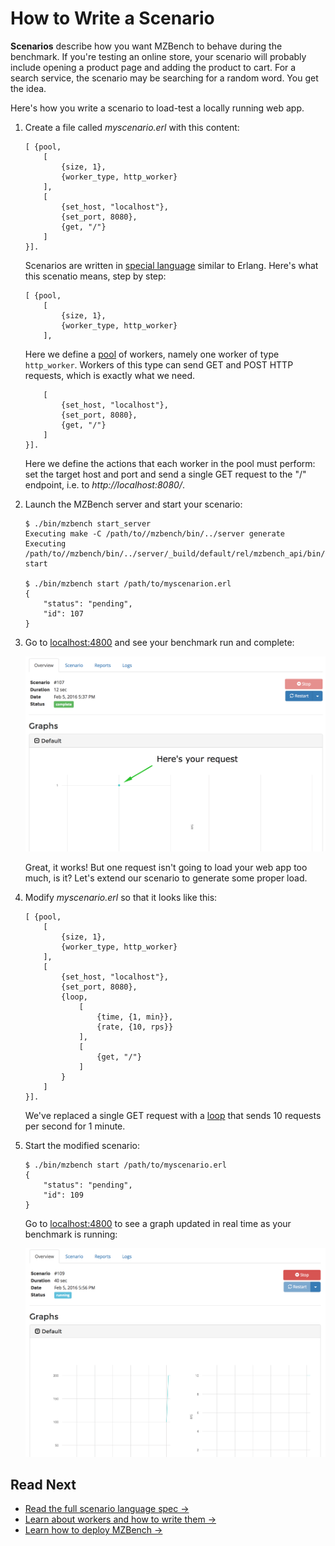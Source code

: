 # How to Write a Scenario

**Scenarios** describe how you want MZBench to behave during the benchmark. If you're testing an online store, your scenario will probably include opening a product page and adding the product to cart. For a search service, the scenario may be searching for a random word. You get the idea.

Here's how you write a scenario to load-test a locally running web app.

1.  Create a file called *myscenario.erl* with this content:

        [ {pool,
            [
                {size, 1},
                {worker_type, http_worker}
            ],
            [
                {set_host, "localhost"},
                {set_port, 8080},
                {get, "/"}
            ]
        }].

    Scenarios are written in [special language](spec.md) similar to Erlang. Here's what this scenatio means, step by step:

        [ {pool,
            [
                {size, 1},
                {worker_type, http_worker}
            ],

    Here we define a [pool](spec.md#pools) of workers, namely one worker of type `http_worker`. Workers of this type can send GET and POST HTTP requests, which is exactly what we need.

            [
                {set_host, "localhost"},
                {set_port, 8080},
                {get, "/"}
            ]
        }].

    Here we define the actions that each worker in the pool must perform: set the target host and port and send a single GET request to the "/" endpoint, i.e. to *http://localhost:8080/*.

2.  Launch the MZBench server and start your scenario:

        $ ./bin/mzbench start_server
        Executing make -C /path/to//mzbench/bin/../server generate
        Executing /path/to//mzbench/bin/../server/_build/default/rel/mzbench_api/bin/mzbench_api start
        
        $ ./bin/mzbench start /path/to/myscenarion.erl
        {
            "status": "pending", 
            "id": 107
        }
        
3.  Go to [localhost:4800](http://localhost:4800) and see your benchmark run and complete:

    ![Single Request](images/single_request.png)

    Great, it works! But one request isn't going to load your web app too much, is it? Let's extend our scenario to generate some proper load.
    
4.  Modify *myscenario.erl* so that it looks like this:

        [ {pool,
            [
                {size, 1},
                {worker_type, http_worker}
            ],
            [
                {set_host, "localhost"},
                {set_port, 8080},
                {loop,
                    [
                        {time, {1, min}},
                        {rate, {10, rps}}
                    ],
                    [
                        {get, "/"}
                    ]
                }
            ]
        }].
        
    We've replaced a single GET request with a [loop](spec.md#loops) that sends 10 requests per second for 1 minute.
    
5.  Start the modified scenario:

        $ ./bin/mzbench start /path/to/myscenario.erl
        {
            "status": "pending", 
            "id": 109
        }
        
    Go to [localhost:4800](http://localhost:4800) to see a graph updated in real time as your benchmark is running:
    
    ![50 RPS](images/50rps.png)

## Read Next

-   [Read the full scenario language spec →](spec.md)
-   [Learn about workers and how to write them →](../workers.md)
-   [Learn how to deploy MZBench →](../deployment.md)